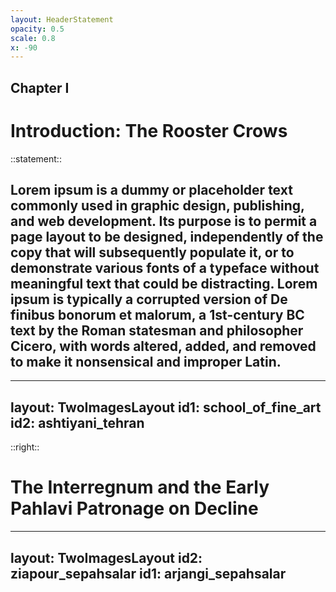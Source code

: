 ```yaml
---
layout: HeaderStatement
opacity: 0.5
scale: 0.8
x: -90
---
```


<ChapterMove>

## Chapter I
</ChapterMove>

# Introduction: The Rooster Crows

::statement::

## Lorem ipsum is a dummy or placeholder text commonly used in graphic design, publishing, and web development. Its purpose is to permit a page layout to be designed, independently of the copy that will subsequently populate it, or to demonstrate various fonts of a typeface without meaningful text that could be distracting. Lorem ipsum is typically a corrupted version of De finibus bonorum et malorum, a 1st-century BC text by the Roman statesman and philosopher Cicero, with words altered, added, and removed to make it nonsensical and improper Latin.


---
layout: TwoImagesLayout
id1: school_of_fine_art
id2: ashtiyani_tehran
---

::right::
# The Interregnum and the Early Pahlavi Patronage on Decline

<!--
The Academic Establishment & Opposition:
- Left: Students at the School of Fine Arts (Ṣanāyiʿ-i Mustaẓrifa, est. 1911), founded by Kamal ol-Molk. This institution represented the established academic tradition.
- Right: Ismaʿil Ashtiyani's "View of Tehran" (1938), exemplifies the naturalist style favored by the academy.
- Point: The Khorus Jangi modernists faced significant institutional and artistic opposition from this established tradition, which dominated Iranian art institutions at the time.
-->

---
layout: TwoImagesLayout
id2: ziapour_sepahsalar
id1: arjangi_sepahsalar
---


<Arrow x1="450" y1="250" x2="500" y2="250" class="text-blue-600"  />

<!--
Ziapour's "Sepahsalar Mosque" (1950):
- Another example of Ziapour depicting local Iranian architecture through a Cubist lens.
- Context: Illustrates the adaptation of the style. Critics like Pakbaz noted the difficulty of fitting Iranian architectural forms (mosques, bazaars) with their curvilinear elements into the "mechanistic forms" often favored by European Cubism. This led to stylistic divergences.

Modernist vs. Academic Depiction:
- Left: Ziapour's Cubist interpretation of Sepahsalar Mosque (1950).
- Right: Rassam Arjangi's traditional, naturalist painting of the same mosque. Arjangi was associated with the Kamal ol-Molk school.
- Point: This stark comparison highlights the stylistic clash between the emerging modernism and the established academic style.
- Opposition Example: Critics attacked Ziapour's work, with one claiming it wasn't a 'real' mosque due to the handling of the minarets, showing resistance to modernist interpretations.
-->
